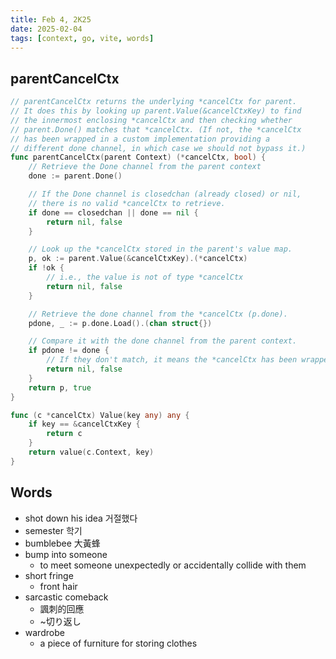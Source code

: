 ```yaml
---
title: Feb 4, 2K25
date: 2025-02-04
tags: [context, go, vite, words]
---
```


## parentCancelCtx

``` go
// parentCancelCtx returns the underlying *cancelCtx for parent.
// It does this by looking up parent.Value(&cancelCtxKey) to find
// the innermost enclosing *cancelCtx and then checking whether
// parent.Done() matches that *cancelCtx. (If not, the *cancelCtx
// has been wrapped in a custom implementation providing a
// different done channel, in which case we should not bypass it.)
func parentCancelCtx(parent Context) (*cancelCtx, bool) {
    // Retrieve the Done channel from the parent context
	done := parent.Done()

    // If the Done channel is closedchan (already closed) or nil,
    // there is no valid *cancelCtx to retrieve.
	if done == closedchan || done == nil {
		return nil, false
	}

    // Look up the *cancelCtx stored in the parent's value map.
	p, ok := parent.Value(&cancelCtxKey).(*cancelCtx)
	if !ok {
        // i.e., the value is not of type *cancelCtx
		return nil, false
	}

    // Retrieve the done channel from the *cancelCtx (p.done).
	pdone, _ := p.done.Load().(chan struct{})

    // Compare it with the done channel from the parent context.
	if pdone != done {
        // If they don't match, it means the *cancelCtx has been wrapped in a custom implementation with a different done channel.
		return nil, false
	}
	return p, true
}

func (c *cancelCtx) Value(key any) any {
	if key == &cancelCtxKey {
		return c
	}
	return value(c.Context, key)
}
```

## Words

- shot down his idea 거절했다
- semester 학기
- bumblebee 大黃蜂
- bump into someone
  - to meet someone unexpectedly or accidentally collide with them
- short fringe
  - front hair
- sarcastic comeback
  - 諷刺的回應
  - ~切り返し
- wardrobe
  - a piece of furniture for storing clothes
